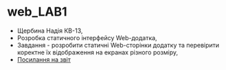 # web_LAB1

- Щербина Надія КВ-13,
- Розробка статичного інтерфейсу Web-додатка,
- Завдання - розробити статичні Web-сторінки додатку та перевірити коректне їх відображення на екранах різного розміру,
- [Посилання на звіт](https://drive.google.com/file/d/1Z4IBcMOq8o8K6qaiSmBtd8kNbTCvLN4Q/view?usp=sharing)

